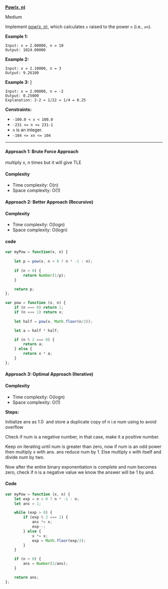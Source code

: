 **[Pow(x, n)](https://leetcode.com/problems/powx-n/description/)**

Medium

Implement [pow(x, n)](http://www.cplusplus.com/reference/valarray/pow/), which calculates `x` raised to the power `n` (i.e., `xn`).

**Example 1:**

```
Input: x = 2.00000, n = 10
Output: 1024.00000
```

**Example 2:**

```
Input: x = 2.10000, n = 3
Output: 9.26100
```

**Example 3:**
]
```
Input: x = 2.00000, n = -2
Output: 0.25000
Explanation: 2-2 = 1/22 = 1/4 = 0.25
```

**Constraints:**

-   `-100.0 < x < 100.0`
-   `-231 <= n <= 231-1`
-   `n` is an integer.
-   `-104 <= xn <= 104`

***

#### Approach 1: Brute Force Approach

multiply x, n times but it will give TLE

#### Complexity

-   Time complexity: O(n)
-   Space complexity: O(1)

#### Approach 2: Better Approach (Recursive)

#### Complexity

-   Time complexity: O(logn)
-   Space complexity: O(logn)

#### code 
```javascript
var myPow = function(x, n) {
    
    let p = pow(x, n < 0 ? n * -1 : n);
    
    if (n < 0) {
        return Number(1/p);
    }

    return p;
};

var pow = function (x, n) {
    if (n === 0) return 1;
    if (n === 1) return x;
    
    let half = pow(x, Math.floor(n/2));

    let a = half * half;

    if (n % 2 === 0) {
        return a;
    } else {
        return x * a;
    }
};
```

#### Approach 3: Optimal Approach (Iterative)

#### Complexity

-   Time complexity: O(logn)
-   Space complexity: O(1)

**Steps:**

Initialize ans as 1.0  and store a duplicate copy of n i.e num using to avoid overflow

Check if num is a negative number, in that case, make it a positive number.

Keep on iterating until num is greater than zero, now if num is an odd power then multiply x with ans. ans reduce num by 1. Else multiply x with itself and divide num by two.

Now after the entire binary exponentiation is complete and num becomes zero, check if n is a negative value we know the answer will be 1 by and.

#### Code
```javascript
var myPow = function (x, n) {
    let exp = n < 0 ? n * -1 : n;
    let ans = 1;

    while (exp > 0) {
        if (exp % 2 === 1) {
            ans *= x;
            exp--;
        } else {
            x *= x;
            exp = Math.floor(exp/2);
        }
    }

    if (n < 0) {
        ans = Number(1/ans);
    }

    return ans;
};
```

